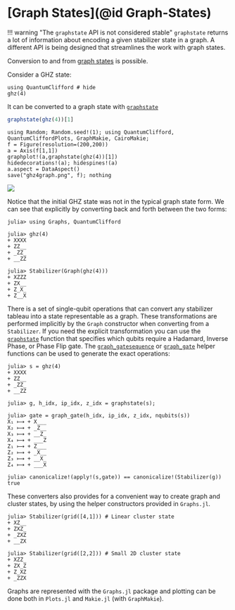 # [Graph States](@id Graph-States)

!!! warning "The `graphstate` API is not considered stable"
    `graphstate` returns a lot of information about encoding a given stabilizer state in a graph. A different API is being designed that streamlines the work with graph states.

Conversion to and from [graph states](https://en.wikipedia.org/wiki/Graph_state) is possible.

Consider a GHZ state:

```@example
using QuantumClifford # hide
ghz(4)
```

It can be converted to a graph state with [`graphstate`](@ref)

```julia
graphstate(ghz(4))[1]
```

```@eval
using Random; Random.seed!(1); using QuantumClifford, QuantumCliffordPlots, GraphMakie, CairoMakie;
f = Figure(resolution=(200,200))
a = Axis(f[1,1])
graphplot!(a,graphstate(ghz(4))[1])
hidedecorations!(a); hidespines!(a)
a.aspect = DataAspect()
save("ghz4graph.png", f); nothing
```

![](ghz4graph.png)

Notice that the initial GHZ state was not in the typical graph state form. We can see that explicitly by converting back and forth between the two forms:

```jldoctest graph
julia> using Graphs, QuantumClifford

julia> ghz(4)
+ XXXX
+ ZZ__
+ _ZZ_
+ __ZZ

julia> Stabilizer(Graph(ghz(4)))
+ XZZZ
+ ZX__
+ Z_X_
+ Z__X
```

There is a set of single-qubit operations that can convert any stabilizer tableau into a state representable as a graph. These transformations are performed implicitly by the `Graph` constructor when converting from a `Stabilizer`. If you need the explicit transformation you can use the [`graphstate`](@ref) function that specifies which qubits require a Hadamard, Inverse Phase, or Phase Flip gate. The [`graph_gatesequence`](@ref) or [`graph_gate`](@ref) helper functions can be used to generate the exact operations:

```jldoctest graph
julia> s = ghz(4)
+ XXXX
+ ZZ__
+ _ZZ_
+ __ZZ

julia> g, h_idx, ip_idx, z_idx = graphstate(s);

julia> gate = graph_gate(h_idx, ip_idx, z_idx, nqubits(s))
X₁ ⟼ + X___
X₂ ⟼ + _Z__
X₃ ⟼ + __Z_
X₄ ⟼ + ___Z
Z₁ ⟼ + Z___
Z₂ ⟼ + _X__
Z₃ ⟼ + __X_
Z₄ ⟼ + ___X

julia> canonicalize!(apply!(s,gate)) == canonicalize!(Stabilizer(g))
true
```

These converters also provides for a convenient way to create graph and cluster states, by using the helper constructors provided in `Graphs.jl`.

```jldoctest graph
julia> Stabilizer(grid([4,1])) # Linear cluster state
+ XZ__
+ ZXZ_
+ _ZXZ
+ __ZX

julia> Stabilizer(grid([2,2])) # Small 2D cluster state
+ XZZ_
+ ZX_Z
+ Z_XZ
+ _ZZX
```

Graphs are represented with the `Graphs.jl` package and plotting can be done both in `Plots.jl` and `Makie.jl` (with `GraphMakie`).